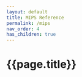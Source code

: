 ```yaml
---
layout: default
title: MIPS Reference
permalink: /mips
nav_order: 4
has_children: true
---
```


# {{page.title}}
